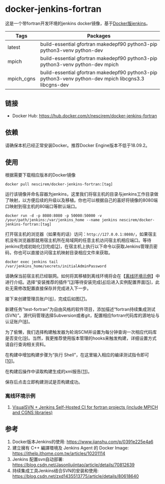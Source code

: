 # docker-jenkins-fortran



这是一个带fortran开发环境的jenkins docker镜像，基于[Docker版jenkins](https://hub.docker.com/_/jenkins)。

| Tags       | Packages                                                     |
| ---------- | ------------------------------------------------------------ |
| latest     | build-essential gfortran makedepf90 python3-pip python3-venv python-dev |
| mpich      | build-essential gfortran makedepf90 python3-pip python3-venv python-dev  mpich |
| mpich_cgns | build-essential gfortran makedepf90 python3-pip python3-venv python-dev  mpich libcgns3.3 libcgns-dev |



## 链接

* Docker Hub: https://hub.docker.com/r/nescirem/docker-jenkins-fortran

## 依赖

请确保本机已经正常安装Docker。推荐Docker Engine版本不低于18.09.2。

## 使用

根据需要下载相应版本的Docker镜像

```shell
docker pull nescirem/docker-jenkins-fortran:[tag]
```

运行该镜像并命名容器为jenkins，这里我们将宿主机的目录与jenkins工作目录做了映射，以方便后续的升级以及移植。你也可以根据自己的喜好将镜像的8080端口映射到宿主机的80端口等默认端口。

```shell
docker run -d -p 8080:8080 -p 50000:50000 -v /your/path/jenkins:/var/jenkins_home --name jenkins nescirem/docker-jenkins-fortran:[tag]
```

打开宿主机的浏览器（如果有的话）访问：`http://127.0.0.1:8080/`，如果宿主机没有浏览器那就用宿主机所在局域网的任意主机访问宿主机相应端口。等待jenkins完成初始化[[1](media/wait_jenkins_service.png)]完成[[2](media/jenkins_input_pwd.png)]，在宿主机上执行以下命令以获取Jenkins管理员密码，你也可以直接访问宿主机映射目录相应文件来获取。

```shell
docker exec jenkins tail /var/jenkins_home/secrets/initialAdminPassword
```

请确保当前宿主机已经联网。如何将其移植到离线环境将会在【[离线环境示例](#离线环境示例)】中进行介绍。选择“安装推荐的插件”[[3](media/jenkins_install_plugins.png)]等待安装完成[[4](media/jenkins_install_plugins_default.png)]后进入实例配置界面[[5](media/jekins_instance_configuration.png)]，此处无需修改配置直接保存并完成进入下一步。

接下来创建管理员账户[[6](media/jenkins_admin_add.png)]，完成后如图[[7](media/jenkins_first_mission.png)]。

新建任务"test-fortran"为自由风格的软件项目，添加描述“fortran持续集成测试(SVN)”。源代码管理选择Subversion或者git，配置相应fortran代码库的源地址与认证账户[[8](media/jenkins_svn_config.png)]。

为了偷懒，我们选择构建触发器为轮询SCM并设置为每分钟查询一次相应代码库是否变化[[9](media/jenkins_svn_SCM.png)]。当然，我更推荐使用版本管理的hooks来触发构建，详细设置方式请自行查询相关资料。

在构建中增加构建步骤为“执行 Shell”，在这里输入相应的编译测试指令即可[[10](media/jenkins_svn_buildWithShell.png)]。

在构建后操作中读取构建生成的xml报告[[11](media/jenkins_svn_postBuild.png)]。

保存后点击立即构建测试是否构建成功。

### 离线环境示例

1. [VisualSVN + Jenkins Self-Hosted CI for fortran projects (include MPICH and CGNS libraries)](Self-Hosted_CI_Jenkins+VisualSVN.md)

## 参考

1. Docker版本Jenkins的使用: https://www.jianshu.com/p/0391e225e4a6
2. 建立擁有 C++ 編譯環境及 Jenkins Agent 的 Docker Image: https://ithelp.ithome.com.tw/articles/10201114
3. Jenkins 配置svn自动部署: https://blog.csdn.net/Jasonliujintao/article/details/70812639
4. 持续集成工具Jenkins结合SVN的安装和使用: https://blog.csdn.net/zxd1435513775/article/details/80618640
